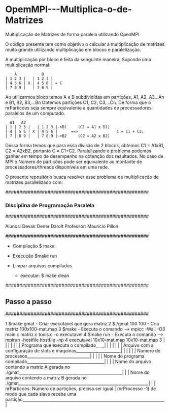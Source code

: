 # OpemMPI---Multiplica-o-de-Matrizes
Multiplicação de Matrizes de forma paralela utilizando OpenMPI

O código presente tem como objetivo o calcular a multiplicação de matrizes muito grande utilizando multiplicação em blocos e paralelização.

A multiplicação por bloco é feita da senguinte maneira, Supondo uma multiplicação normal:

        A           B
    | 1 2 3 |   | 1 2 3 |
    | 4 5 6 | X | 4 5 6 | = C
    | 7 8 9 |   | 7 8 9 |
  
  
Ao utilizarmos bloco temos A e B subdivididas em partições, A1, A2, A3...An e B1, B2, B3,...Bn Obtemos partições C1, C2, C3,...Cn. De forma que o nrParticoes seja sempre equivalente a quantidades de processadores paralelos de um computado.


      A1   A2
    | 1 | 2 3 |   |_1_2_3_|->B1     (C1 = A1 x B1)      
    | 4 | 5 6 | X | 4 5 6 |      ==>                 C = C1 + C2;   
    | 7 | 8 9 |   | 7 8 9 |->B2     (C2 = A2 x B2)
  
  
Dessa forma temos que para essa divisão de 2 blocos, obtemos C1 = A1xB1, C2 = A2xB2, portanto C = C1+C2. Paralelizando o problema podemos ganhar em tempo de desempenho na obtenção dos resultados. No caso de MPI o Número de partições pode ser equivalente ao montante de processadores/threads disponíveis em uma rede.

O presente repositório busca resolver esse problema de multiplicação de matrizes parallelizado com:

###################################################
### Disciplina de Programação Paralela          ###
###################################################

Alunos: Devair Dener Darolt
Professor: Maurício Pillon

###################################################

* Compilação
    $ make

* Execução
    $make run
    

* Limpar arquivos compilados
    - executar:
    $ make clean

###################################################
##             Passo a passo                     ##
###################################################

1    $make gmat              - Criar executável que gera matriz
2    $./gmat 100 100         - Cria matriz 100x100-mat.map
3    $make                   - Executa o comando --> mpicc  -Wall -O3 main.c matriz.c tools.c  -o  executavel
4    $make run               - Executa o comando --> mpirun -hostfile hostfile -np 4  executavel 10x10-mat.map  10x10-mat.map  3
                                                        |                 |        |      |            |            |           |
                    Programa que executa o compilado____|                 |        |      |            |            |           |
      Arquivo com a configuração de slots e maquinas______________________|        |      |            |            |           |
                                 Numero de processos_______________________________|      |            |            |           |
                          Nome do programa compilado______________________________________|            |            |           |
Nome do arquivo contendo a matriz A gerada no ./gmat___________________________________________________|            |           |
Nome do arquivo contendo a matriz B gerada no ./gmat________________________________________________________________|           |
                                                                                                                                |
nrParticoes: Número de partições, precisa ser igual                                                                             |
(nrProcesso -1) de modo que cada slave recebe uma partição______________________________________________________________________|
